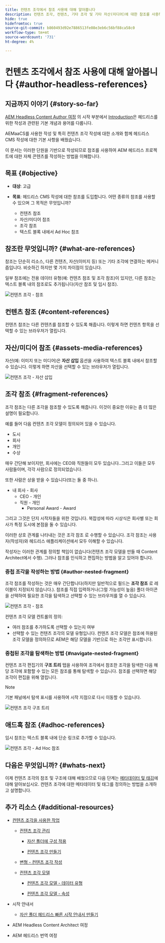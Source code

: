 ```yaml
---
title: 컨텐츠 조각에서 참조 사용에 대해 알아봅니다
description: 컨텐츠 조각, 컨텐츠, 기타 조각 및 기타 자산(미디어)에 대한 참조를 사용하는 방법에 대해 알아봅니다. 헤드리스 CMS 작성을 위한 중첩된 조각의 필요성 및 역학을 소개합니다.
hide: true
hidefromtoc: true
source-git-commit: b860493d92e7886513fe08e3eb6c56bf88ca58c0
workflow-type: tm+mt
source-wordcount: '731'
ht-degree: 4%

---
```



# 컨텐츠 조각에서 참조 사용에 대해 알아봅니다 {#author-headless-references}

## 지금까지 이야기 {#story-so-far}

[AEM Headless Content Author 여정](overview.md) 의 시작 부분에서 [Introduction](introduction.md)은 헤드리스를 위한 작성과 관련된 기본 개념과 용어를 다룹니다.

AEMaaCS를 사용한 작성 및 특히 컨텐츠 조각 작성에 대한 소개와 함께 헤드리스 CMS 작성에 대한 기본 사항을 배웠습니다.

이 문서는 이러한 단원을 기반으로 작성되므로 참조를 사용하여 AEM 헤드리스 프로젝트에 대한 자체 콘텐츠를 작성하는 방법을 이해합니다.

## 목표 {#objective}

* **대상**: 고급
* **목표**: 헤드리스 CMS 작성에 대한 참조를 도입합니다. 어떤 종류의 참조를 사용할 수 있으며 그 목적은 무엇입니까?

   * 컨텐츠 참조
   * 자산/미디어 참조
   * 조각 참조
   * 텍스트 블록 내에서 Ad Hoc 참조

## 참조란 무엇입니까? {#what-are-references}

참조는 단순히 리소스, 다른 컨텐츠, 자산(이미지 등) 또는 기타 조각에 연결하는 메커니즘입니다. 비슷하긴 하지만 몇 가지 차이점이 있습니다.

일부 참조에는 전용 데이터 유형(예: 컨텐츠 참조 및 조각 참조)이 있지만, 다른 참조는 텍스트 블록 내의 참조로도 추가됩니다(자산 참조 및 임시 참조).

![컨텐츠 조각 - 참조](/help/journey-headless/author/assets/headless-journey-author-references-01.png)

## 컨텐츠 참조 {#content-references}

컨텐츠 참조는 다른 컨텐츠를 참조할 수 있도록 해줍니다. 이렇게 하면 컨텐츠 항목을 선택할 수 있는 브라우저가 열립니다.

## 자산/미디어 참조 {#assets-media-references}

자산(예: 이미지 또는 미디어)은 **자산 삽입** 옵션을 사용하여 텍스트 블록 내에서 참조할 수 있습니다. 이렇게 하면 자산을 선택할 수 있는 브라우저가 열립니다.

![컨텐츠 조각 - 자산 삽입](/help/journey-headless/author/assets/headless-journey-author-references-02.png)

## 조각 참조 {#fragment-references}

조각 참조는 다른 조각을 참조할 수 있도록 해줍니다. 이것이 중요한 이유는 좀 더 많은 설명이 필요합니다.

예를 들어 다음 컨텐츠 조각 모델이 정의되어 있을 수 있습니다.

* 도시
* 회사
* 개인
* 수상

매우 간단해 보이지만, 회사에는 CEO와 직원들이 모두 있습니다..그리고 이들은 모두 사람들이며, 각각 사람으로 정의되었습니다.

또한 사람은 상을 받을 수 있습니다(또는 둘 중 하나).

* 내 회사 - 회사
   * CEO - 개인
   * 직원 - 개인
      * Personal Award - Award

그리고 그것은 단지 시작자들을 위한 것입니다. 복잡성에 따라 시상식은 회사별 또는 회사가 특정 도시에 본점을 둘 수 있습니다.

이러한 상호 관계를 나타내는 것은 조각 참조 로 수행할 수 있습니다. 조각 참조는 사용자(작성자)와 헤드리스 애플리케이션에서 모두 이해할 수 있습니다.

작성자는 이러한 관계를 정의할 책임이 없습니다(컨텐츠 조각 모델을 만들 때 Content Architect에서 수행). 그러나 참조를 인식하고 편집하는 방법을 알고 있어야 합니다.

<!--
![Content Modeling with Content Fragments](/help/journey-headless/developer/assets/headless-modeling-01.png "Content Modeling with Content Fragments")
-->

### 중첩 조각을 작성하는 방법 {#author-nested-fragment}

조각 참조를 작성하는 것은 매우 간단합니다(하지만 일반적으로 필드는 **조각 참조** 로 레이블이 지정되지 않습니다.). 참조를 직접 입력하거나(그럴 가능성이 높음) 폴더 아이콘을 선택하여 필요한 조각을 탐색하고 선택할 수 있는 브라우저를 열 수 있습니다.

![컨텐츠 조각 - 참조](/help/journey-headless/author/assets/headless-journey-author-references-03.png)

컨텐츠 조각 모델 컨트롤의 정의:

* 여러 참조를 추가하도록 선택할 수 있는지 여부
* 선택할 수 있는 컨텐츠 조각의 모델 유형입니다. 컨텐츠 조각 모델은 참조에 허용된 조각 모델을 정의하므로 AEM은 해당 모델을 기반으로 하는 조각만 표시합니다.

### 중첩된 조각을 탐색하는 방법 {#navigate-nested-fragment}

컨텐츠 조각 편집기의 **구조 트리** 탭을 사용하여 조각에서 참조한 조각을 탐색한 다음 해당 조각에 포함할 수 있는 모든 참조를 통해 탐색할 수 있습니다. 참조를 선택하면 해당 조각이 편집을 위해 열립니다.

>[!NOTE]
>
>기본 패널에서 탐색 표시를 사용하여 시작 지점으로 다시 이동할 수 있습니다.

![컨텐츠 조각 구조 트리](/help/assets/content-fragments/assets/cfm-structuretree-02.png)

## 애드혹 참조 {#adhoc-references}

임시 참조는 텍스트 블록 내에 단순 링크로 추가할 수 있습니다.

![컨텐츠 조각 - Ad Hoc 참조](/help/journey-headless/author/assets/headless-journey-author-references-04.png)

## 다음은 무엇입니까? {#whats-next}

이제 컨텐츠 조각의 참조 및 구조에 대해 배웠으므로 다음 단계는 [메타데이터 및 태깅](metadata-tagging.md)에 대해 알아보십시오. 컨텐츠 조각에 대한 메타데이터 및 태그를 정의하는 방법을 소개하고 설명합니다.

## 추가 리소스 {#additional-resources}

* [컨텐츠 조각을 사용한 작업](/help/assets/content-fragments/content-fragments.md)

   * [컨텐츠 조각 관리](/help/assets/content-fragments/content-fragments-managing.md)

      * [자산 폴더에 구성 적용](/help/assets/content-fragments/content-fragments-configuration-browser.md#apply-the-configuration-to-your-assets-folder)

      * [컨텐츠 조각 만들기](/help/assets/content-fragments/content-fragments-managing.md#creating-a-content-fragment)
   * [변형 - 컨텐츠 조각 작성](/help/assets/content-fragments/content-fragments-variations.md)

   * [컨텐츠 조각 모델](/help/assets/content-fragments/content-fragments-models.md)

      * [컨텐츠 조각 모델 - 데이터 유형](/help/assets/content-fragments/content-fragments-models.md#data-types)

      * [컨텐츠 조각 모델 - 속성](/help/assets/content-fragments/content-fragments-models.md#properties)


* 시작 안내서
   * [자산 폴더 헤드리스 빠른 시작 안내서 만들기](/help/implementing/developing/headless/getting-started/create-assets-folder.md)

* AEM Headless Content Architect 여정

* AEM 헤드리스 번역 여정